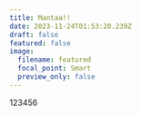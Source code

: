 ```yaml
---
title: Mantaa!!
date: 2023-11-24T01:53:20.239Z
draft: false
featured: false
image:
  filename: featured
  focal_point: Smart
  preview_only: false
---
```

1﻿23456